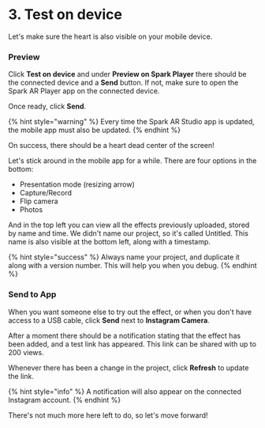 # 3. Test on device

Let's make sure the heart is also visible on your mobile device. 

### Preview

Click **Test on device** and under **Preview on Spark Player** there should be the connected device and a **Send** button. If not, make sure to open the Spark AR Player app on the connected device. 

Once ready, click **Send**.

{% hint style="warning" %}
Every time the Spark AR Studio app is updated, the mobile app must also be updated.
{% endhint %}

On success, there should be a heart dead center of the screen! 

Let's stick around in the mobile app for a while. There are four options in the bottom:

* Presentation mode \(resizing arrow\)
* Capture/Record
* Flip camera
* Photos

And in the top left you can view all the effects previously uploaded, stored by name and time. We didn't name our project, so it's called Untitled. This name is also visible at the bottom left, along with a timestamp.

{% hint style="success" %}
Always name your project, and duplicate it along with a version number. This will help you when you debug.
{% endhint %}

### Send to App

When you want someone else to try out the effect, or when you don't have access to a USB cable, click **Send** next to **Instagram Camera**.

After a moment there should be a notification stating that the effect has been added, and a test link has appeared. This link can be shared with up to 200 views.

Whenever there has been a change in the project, click **Refresh** to update the link.

{% hint style="info" %}
A notification will also appear on the connected Instagram account.
{% endhint %}

There's not much more here left to do, so let's move forward!

